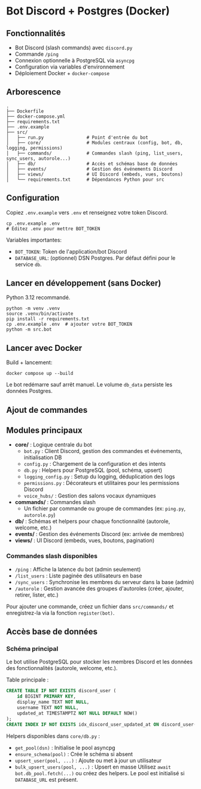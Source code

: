 # Bot Discord + Postgres (Docker)

## Fonctionnalités
- Bot Discord (slash commands) avec `discord.py`
- Commande `/ping`
- Connexion optionnelle à PostgreSQL via `asyncpg`
- Configuration via variables d'environnement
- Déploiement Docker + `docker-compose`

## Arborescence
```
.
├── Dockerfile
├── docker-compose.yml
├── requirements.txt
├── .env.example
├── src/
│   ├── run.py                # Point d'entrée du bot
│   ├── core/                 # Modules centraux (config, bot, db, logging, permissions)
│   ├── commands/             # Commandes slash (ping, list_users, sync_users, autorole...)
│   ├── db/                   # Accès et schémas base de données
│   ├── events/               # Gestion des événements Discord
│   ├── views/                # UI Discord (embeds, vues, boutons)
│   └── requirements.txt      # Dépendances Python pour src
```

## Configuration
Copiez `.env.example` vers `.env` et renseignez votre token Discord.

```
cp .env.example .env
# Éditez .env pour mettre BOT_TOKEN
```

Variables importantes:
- `BOT_TOKEN`: Token de l'application/bot Discord
- `DATABASE_URL`: (optionnel) DSN Postgres. Par défaut défini pour le service `db`.

## Lancer en développement (sans Docker)
Python 3.12 recommandé.

```
python -m venv .venv
source .venv/bin/activate
pip install -r requirements.txt
cp .env.example .env  # ajouter votre BOT_TOKEN
python -m src.bot
```

## Lancer avec Docker
Build + lancement:
```
docker compose up --build
```
Le bot redémarre sauf arrêt manuel. Le volume `db_data` persiste les données Postgres.

## Ajout de commandes
## Modules principaux

- **core/** : Logique centrale du bot
	- `bot.py` : Client Discord, gestion des commandes et événements, initialisation DB
	- `config.py` : Chargement de la configuration et des intents
	- `db.py` : Helpers pour PostgreSQL (pool, schéma, upsert)
	- `logging_config.py` : Setup du logging, déduplication des logs
	- `permissions.py` : Décorateurs et utilitaires pour les permissions Discord
	- `voice_hubs/` : Gestion des salons vocaux dynamiques
- **commands/** : Commandes slash
	- Un fichier par commande ou groupe de commandes (ex: `ping.py`, `autorole.py`)
- **db/** : Schémas et helpers pour chaque fonctionnalité (autorole, welcome, etc.)
- **events/** : Gestion des événements Discord (ex: arrivée de membres)
- **views/** : UI Discord (embeds, vues, boutons, pagination)
### Commandes slash disponibles

- `/ping` : Affiche la latence du bot (admin seulement)
- `/list_users` : Liste paginée des utilisateurs en base
- `/sync_users` : Synchronise les membres du serveur dans la base (admin)
- `/autorole` : Gestion avancée des groupes d'autoroles (créer, ajouter, retirer, lister, etc.)

Pour ajouter une commande, créez un fichier dans `src/commands/` et enregistrez-la via la fonction `register(bot)`.

## Accès base de données
### Schéma principal

Le bot utilise PostgreSQL pour stocker les membres Discord et les données des fonctionnalités (autorole, welcome, etc.).

Table principale :
```sql
CREATE TABLE IF NOT EXISTS discord_user (
	id BIGINT PRIMARY KEY,
	display_name TEXT NOT NULL,
	username TEXT NOT NULL,
	updated_at TIMESTAMPTZ NOT NULL DEFAULT NOW()
);
CREATE INDEX IF NOT EXISTS idx_discord_user_updated_at ON discord_user(updated_at DESC);
```

Helpers disponibles dans `core/db.py` :
- `get_pool(dsn)` : Initialise le pool asyncpg
- `ensure_schema(pool)` : Crée le schéma si absent
- `upsert_user(pool, ...)` : Ajoute ou met à jour un utilisateur
- `bulk_upsert_users(pool, ...)` : Upsert en masse
Utilisez `await bot.db_pool.fetch(...)` ou créez des helpers. Le pool est initialisé si `DATABASE_URL` est présent.
